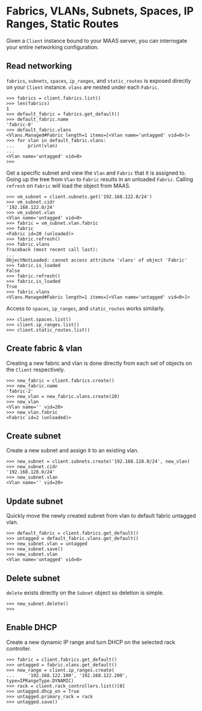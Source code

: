 <h1>Fabrics, VLANs, Subnets, Spaces, IP Ranges, Static Routes</h1>

Given a ``Client`` instance bound to your MAAS server, you can
interrogate your entire networking configuration.

## Read networking

``fabrics``, ``subnets``, ``spaces``, ``ip_ranges``, and ``static_routes`` is
exposed directly on your ``Client`` instance. ``vlans`` are nested under each
``Fabric``.

```pycon
>>> fabrics = client.fabrics.list()
>>> len(fabrics)
1
>>> default_fabric = fabrics.get_default()
>>> default_fabric.name
'fabric-0'
>>> default_fabric.vlans
<Vlans.Managed#Fabric length=1 items=[<Vlan name='untagged' vid=0>]>
>>> for vlan in default_fabric.vlans:
...     print(vlan)
...
<Vlan name='untagged' vid=0>
>>>
```

Get a specific subnet and view the ``Vlan`` and ``Fabric`` that it is
assigned to. Going up the tree from ``Vlan`` to ``Fabric`` results in an
unloaded ``Fabric``. Calling ``refresh`` on ``Fabric`` will load the object
from MAAS.


```pycon
>>> vm_subnet = client.subnets.get('192.168.122.0/24')
>>> vm_subnet.cidr
'192.168.122.0/24'
>>> vm_subnet.vlan
<Vlan name='untagged' vid=0>
>>> fabric = vm_subnet.vlan.fabric
>>> fabric
<Fabric id=20 (unloaded)>
>>> fabric.refresh()
>>> fabric.vlans
Traceback (most recent call last):
...
ObjectNotLoaded: cannot access attribute 'vlans' of object 'Fabric'
>>> fabric.is_loaded
False
>>> fabric.refresh()
>>> fabric.is_loaded
True
>>> fabric.vlans
<Vlans.Managed#Fabric length=1 items=[<Vlan name='untagged' vid=0>]>
```

Access to ``spaces``, ``ip_ranges``, and ``static_routes`` works similarly.

```pycon
>>> client.spaces.list()
>>> client.ip_ranges.list()
>>> client.static_routes.list()
```

## Create fabric & vlan

Creating a new fabric and vlan is done directly from each set of objects on
the ``Client`` respectively.

```pycon
>>> new_fabric = client.fabrics.create()
>>> new_fabric.name
'fabric-2'
>>> new_vlan = new_fabric.vlans.create(20)
>>> new_vlan
<Vlan name='' vid=20>
>>> new_vlan.fabric
<Fabric id=2 (unloaded)>
```

## Create subnet

Create a new subnet and assign it to an existing vlan.

```pycon
>>> new_subnet = client.subnets.create('192.168.128.0/24', new_vlan)
>>> new_subnet.cidr
'192.168.128.0/24'
>>> new_subnet.vlan
<Vlan name='' vid=20>
```

## Update subnet

Quickly move the newly created subnet from vlan to default fabric
untagged vlan.

```pycon
>>> default_fabric = client.fabrics.get_default()
>>> untagged = default_fabric.vlans.get_default()
>>> new_subnet.vlan = untagged
>>> new_subnet.save()
>>> new_subnet.vlan
<Vlan name='untagged' vid=0>
```

## Delete subnet

``delete`` exists directly on the ``Subnet`` object so deletion is simple.

```pycon
>>> new_subnet.delete()
>>>
```

## Enable DHCP

Create a new dynamic IP range and turn DHCP on the selected
rack controller.

```pycon
>>> fabric = client.fabrics.get_default()
>>> untagged = fabric.vlans.get_default()
>>> new_range = client.ip_ranges.create(
...     '192.168.122.100', '192.168.122.200', type=IPRangeType.DYNAMIC)
>>> rack = client.rack_controllers.list()[0]
>>> untagged.dhcp_on = True
>>> untagged.primary_rack = rack
>>> untagged.save()
```
